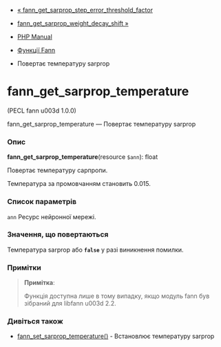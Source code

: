 - [«
fann_get_sarprop_step_error_threshold_factor](function.fann-get-sarprop-step-error-threshold-factor.md)
- [fann_get_sarprop_weight_decay_shift
»](function.fann-get-sarprop-weight-decay-shift.md)

- [PHP Manual](index.md)
- [Функції Fann](ref.fann.md)
- Повертає температуру sarprop

# fann_get_sarprop_temperature

(PECL fann u003d 1.0.0)

fann_get_sarprop_temperature — Повертає температуру sarprop

### Опис

**fann_get_sarprop_temperature**(resource `$ann`): float

Повертає температуру сарпропи.

Температура за промовчанням становить 0.015.

### Список параметрів

`ann`
Ресурс нейронної мережі.

### Значення, що повертаються

Температура sarprop або **`false`** у разі виникнення помилки.

### Примітки

> **Примітка**:
>
> Функція доступна лише в тому випадку, якщо модуль fann був зібраний для
> libfann u003d 2.2.

### Дивіться також

- [fann_set_sarprop_temperature()](function.fann-set-sarprop-temperature.md) -
Встановлює температуру sarprop
